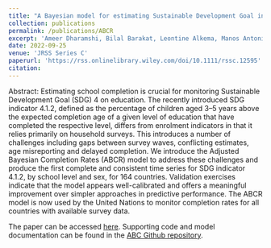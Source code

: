 ```yaml
---
title: "A Bayesian model for estimating Sustainable Development Goal indicator 4.1.2: School completion rates"
collection: publications
permalink: /publications/ABCR
excerpt: 'Ameer Dharamshi, Bilal Barakat, Leontine Alkema, Manos Antoninis'
date: 2022-09-25
venue: 'JRSS Series C'
paperurl: 'https://rss.onlinelibrary.wiley.com/doi/10.1111/rssc.12595'
citation: 
---
```


Abstract:
Estimating school completion is crucial for monitoring Sustainable Development Goal (SDG) 4 on education. The recently introduced SDG indicator 4.1.2, defined as the percentage of children aged 3–5 years above the expected completion age of a given level of education that have completed the respective level, differs from enrolment indicators in that it relies primarily on household surveys. This introduces a number of challenges including gaps between survey waves, conflicting estimates, age misreporting and delayed completion. We introduce the Adjusted Bayesian Completion Rates (ABCR) model to address these challenges and produce the first complete and consistent time series for SDG indicator 4.1.2, by school level and sex, for 164 countries. Validation exercises indicate that the model appears well-calibrated and offers a meaningful improvement over simpler approaches in predictive performance. The ABCR model is now used by the United Nations to monitor completion rates for all countries with available survey data. 

The paper can be accessed [here](https://rss.onlinelibrary.wiley.com/doi/10.1111/rssc.12595). Supporting code and model documentation can be found in the [ABC Github repository](https://github.com/AmeerD/ABC).
